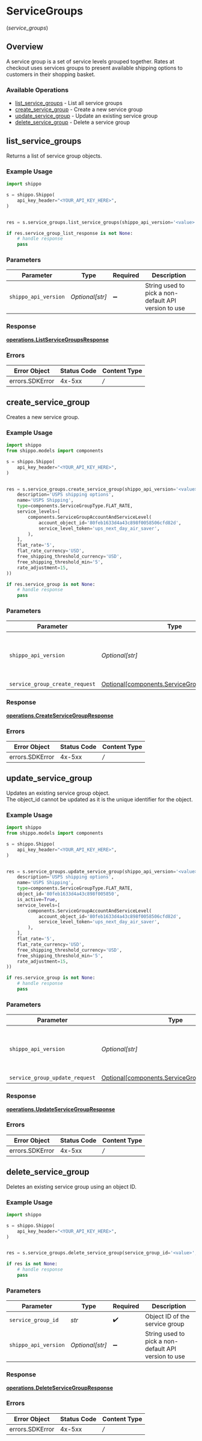 # ServiceGroups
(*service_groups*)

## Overview

A service group is a set of service levels grouped together. 
Rates at checkout uses services groups to present available shipping options to customers in their shopping basket.
<SchemaDefinition schemaRef="#/components/schemas/ServiceGroup"/>

### Available Operations

* [list_service_groups](#list_service_groups) - List all service groups
* [create_service_group](#create_service_group) - Create a new service group
* [update_service_group](#update_service_group) - Update an existing service group
* [delete_service_group](#delete_service_group) - Delete a service group

## list_service_groups

Returns a list of service group objects.

### Example Usage

```python
import shippo

s = shippo.Shippo(
    api_key_header="<YOUR_API_KEY_HERE>",
)


res = s.service_groups.list_service_groups(shippo_api_version='<value>')

if res.service_group_list_response is not None:
    # handle response
    pass

```

### Parameters

| Parameter                                            | Type                                                 | Required                                             | Description                                          |
| ---------------------------------------------------- | ---------------------------------------------------- | ---------------------------------------------------- | ---------------------------------------------------- |
| `shippo_api_version`                                 | *Optional[str]*                                      | :heavy_minus_sign:                                   | String used to pick a non-default API version to use |


### Response

**[operations.ListServiceGroupsResponse](../../models/operations/listservicegroupsresponse.md)**
### Errors

| Error Object    | Status Code     | Content Type    |
| --------------- | --------------- | --------------- |
| errors.SDKError | 4x-5xx          | */*             |

## create_service_group

Creates a new service group.

### Example Usage

```python
import shippo
from shippo.models import components

s = shippo.Shippo(
    api_key_header="<YOUR_API_KEY_HERE>",
)


res = s.service_groups.create_service_group(shippo_api_version='<value>', service_group_create_request=components.ServiceGroupCreateRequest(
    description='USPS shipping options',
    name='USPS Shipping',
    type=components.ServiceGroupType.FLAT_RATE,
    service_levels=[
        components.ServiceGroupAccountAndServiceLevel(
            account_object_id='80feb1633d4a43c898f0058506cfd82d',
            service_level_token='ups_next_day_air_saver',
        ),
    ],
    flat_rate='5',
    flat_rate_currency='USD',
    free_shipping_threshold_currency='USD',
    free_shipping_threshold_min='5',
    rate_adjustment=15,
))

if res.service_group is not None:
    # handle response
    pass

```

### Parameters

| Parameter                                                                                              | Type                                                                                                   | Required                                                                                               | Description                                                                                            |
| ------------------------------------------------------------------------------------------------------ | ------------------------------------------------------------------------------------------------------ | ------------------------------------------------------------------------------------------------------ | ------------------------------------------------------------------------------------------------------ |
| `shippo_api_version`                                                                                   | *Optional[str]*                                                                                        | :heavy_minus_sign:                                                                                     | String used to pick a non-default API version to use                                                   |
| `service_group_create_request`                                                                         | [Optional[components.ServiceGroupCreateRequest]](../../models/components/servicegroupcreaterequest.md) | :heavy_minus_sign:                                                                                     | N/A                                                                                                    |


### Response

**[operations.CreateServiceGroupResponse](../../models/operations/createservicegroupresponse.md)**
### Errors

| Error Object    | Status Code     | Content Type    |
| --------------- | --------------- | --------------- |
| errors.SDKError | 4x-5xx          | */*             |

## update_service_group

Updates an existing service group object. <br>The object_id cannot be updated as it is the unique identifier for the object.

### Example Usage

```python
import shippo
from shippo.models import components

s = shippo.Shippo(
    api_key_header="<YOUR_API_KEY_HERE>",
)


res = s.service_groups.update_service_group(shippo_api_version='<value>', service_group_update_request=components.ServiceGroupUpdateRequest(
    description='USPS shipping options',
    name='USPS Shipping',
    type=components.ServiceGroupType.FLAT_RATE,
    object_id='80feb1633d4a43c898f005850',
    is_active=True,
    service_levels=[
        components.ServiceGroupAccountAndServiceLevel(
            account_object_id='80feb1633d4a43c898f0058506cfd82d',
            service_level_token='ups_next_day_air_saver',
        ),
    ],
    flat_rate='5',
    flat_rate_currency='USD',
    free_shipping_threshold_currency='USD',
    free_shipping_threshold_min='5',
    rate_adjustment=15,
))

if res.service_group is not None:
    # handle response
    pass

```

### Parameters

| Parameter                                                                                              | Type                                                                                                   | Required                                                                                               | Description                                                                                            |
| ------------------------------------------------------------------------------------------------------ | ------------------------------------------------------------------------------------------------------ | ------------------------------------------------------------------------------------------------------ | ------------------------------------------------------------------------------------------------------ |
| `shippo_api_version`                                                                                   | *Optional[str]*                                                                                        | :heavy_minus_sign:                                                                                     | String used to pick a non-default API version to use                                                   |
| `service_group_update_request`                                                                         | [Optional[components.ServiceGroupUpdateRequest]](../../models/components/servicegroupupdaterequest.md) | :heavy_minus_sign:                                                                                     | N/A                                                                                                    |


### Response

**[operations.UpdateServiceGroupResponse](../../models/operations/updateservicegroupresponse.md)**
### Errors

| Error Object    | Status Code     | Content Type    |
| --------------- | --------------- | --------------- |
| errors.SDKError | 4x-5xx          | */*             |

## delete_service_group

Deletes an existing service group using an object ID.

### Example Usage

```python
import shippo

s = shippo.Shippo(
    api_key_header="<YOUR_API_KEY_HERE>",
)


res = s.service_groups.delete_service_group(service_group_id='<value>', shippo_api_version='<value>')

if res is not None:
    # handle response
    pass

```

### Parameters

| Parameter                                            | Type                                                 | Required                                             | Description                                          |
| ---------------------------------------------------- | ---------------------------------------------------- | ---------------------------------------------------- | ---------------------------------------------------- |
| `service_group_id`                                   | *str*                                                | :heavy_check_mark:                                   | Object ID of the service group                       |
| `shippo_api_version`                                 | *Optional[str]*                                      | :heavy_minus_sign:                                   | String used to pick a non-default API version to use |


### Response

**[operations.DeleteServiceGroupResponse](../../models/operations/deleteservicegroupresponse.md)**
### Errors

| Error Object    | Status Code     | Content Type    |
| --------------- | --------------- | --------------- |
| errors.SDKError | 4x-5xx          | */*             |
